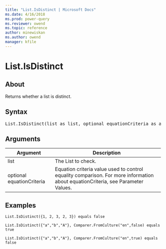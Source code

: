 ```yaml
---
title: "List.IsDistinct | Microsoft Docs"
ms.date: 4/16/2018
ms.prod: power-query
ms.reviewer: owend
ms.topic: reference
author: minewiskan
ms.author: owend
manager: kfile
---
```

# List.IsDistinct

  
## About  
Returns whether a list is distinct.  
  
## Syntax

<pre>
List.IsDistinct(list as list, optional equationCriteria as any) as logical  
</pre>
  
## Arguments  
  
|Argument|Description|  
|------------|---------------|  
|list|The List to check.|  
|optional equationCriteria|Equation criteria value used to control equality comparison. For more information about equationCriteria, see Parameter Values.|  
  
## Examples  
  
```powerquery-m
List.IsDistinct({1, 2, 3, 2, 3}) equals false  
```  
  
```powerquery-m
List.IsDistinct({"a","b","A"}, Comparer.FromCulture("en",false) equals true  
```  
  
```powerquery-m
List.IsDistinct({"a","b","A"}, Comparer.FromCulture("en",true) equals false  
```  
